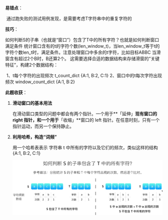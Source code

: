 **易错点**：

​	通过跑失败的测试用例发现，是需要考虑T字符串中的重复字符的



**技巧**：

如何判断S的子串（也就是“窗口”）包含了T中的所有字符？也就是如何判断窗口满足条件
        统计窗口含有的t的字符个数(len_window_t)，当len_window_t等于t的字符个数len_t时，满足条件。注意处理窗口中多余的t字符，比如目标ABBC 当滑窗含有超过2个B时，B还算2个。
		这需要选择合适的数据结构来存储滑窗的“关键特征”，构建2个数据结构：

​			1、t每个字符的出现频次          t_count_dict       {A:1, B:2, C:1}
​        	2、窗口中的t每次字符出现频次    window_count_dict  {A:1, B:2}



**此题收获**：

1. **滑动窗口的基本用法**

   在滑动窗口类型的问题中都会有两个指针。一个用于**「延伸」**现有窗口的 right 指针，和一个用于**「收缩」**窗口的 left 指针。在任意时刻，只有一个指针运动，而另一个保持静止。

   

2. **利用哈希，构造“词频”**

   用一个哈希表表示 字符串 t 中所有的字符以及它们的频次，类似这样的结构  {A:1, B:2, C:1}

   

   ![image-20200915213849710](..\image\sliding_window_char.png)

